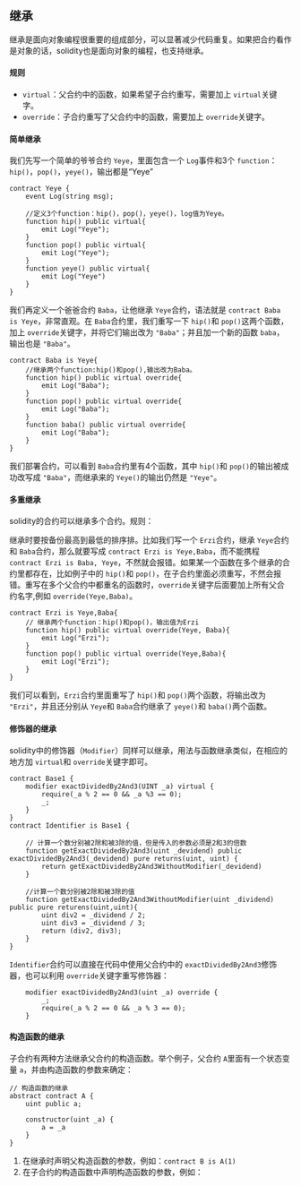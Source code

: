 ## 继承

继承是面向对象编程很重要的组成部分，可以显著减少代码重复。如果把合约看作是对象的话，solidity也是面向对象的编程，也支持继承。

#### 规则

- `virtual`：父合约中的函数，如果希望子合约重写，需要加上 `virtual`关键字。
- `override`：子合约重写了父合约中的函数，需要加上 `override`关键字。

#### 简单继承

我们先写一个简单的爷爷合约 `Yeye`，里面包含一个 `Log`事件和3个 `function`：`hip()`，`pop()`，`yeye()`，输出都是“Yeye”

```
contract Yeye {
	event Log(string msg);

	//定义3个function：hip()，pop()，yeye()，log值为Yeye。
	function hip() public virtual{
		emit Log("Yeye");
	}
	function pop() public virtual{
		emit Log("Yeye");
	}
	function yeye() public virtual{
		emit Log("Yeye")
	}
}
```

我们再定义一个爸爸合约 `Baba`，让他继承 `Yeye`合约，语法就是 `contract Baba is Yeye`，非常直观。在 `Baba`合约里，我们重写一下 `hip()`和 `pop()`这两个函数，加上 `override`关键字，并将它们输出改为 `"Baba"`；并且加一个新的函数 `baba`，输出也是 `"Baba"`。

```
contract Baba is Yeye{
	//继承两个function:hip()和pop(),输出改为Baba。
	function hip() public virtual override{
		emit Log("Baba");
	}
	function pop() public virtual override{
		emit Log("Baba");
	}
	function baba() public virtual override{
		emit Log("Baba");
	}
}
```

我们部署合约，可以看到 `Baba`合约里有4个函数，其中 `hip()`和 `pop()`的输出被成功改写成 `"Baba"`，而继承来的 `Yeye()`的输出仍然是 `"Yeye"`。

#### 多重继承

solidity的合约可以继承多个合约。规则：

继承时要按备份最高到最低的排序排。比如我们写一个 `Erzi`合约，继承 `Yeye`合约和 `Baba`合约，那么就要写成 `contract Erzi is Yeye,Baba`，而不能携程 `contract Erzi is Baba, Yeye`，不然就会报错。如果某一个函数在多个继承的合约里都存在，比如例子中的 `hip()`和 `pop()`，在子合约里面必须重写，不然会报错。重写在多个父合约中都重名的函数时，`override`关键字后面要加上所有父合约名字,例如 `override(Yeye,Baba)`。

```
contract Erzi is Yeye,Baba{
	// 继承两个function：hip()和pop()，输出值为Erzi
	function hip() public virtual override(Yeye, Baba){
		emit Log("Erzi");
	}
	function pop() public virtual override(Yeye,Baba){
		emit Log("Erzi");
	}
}
```

我们可以看到，`Erzi`合约里面重写了 `hip()`和 `pop()`两个函数，将输出改为 `"Erzi"`，并且还分别从 `Yeye`和 `Baba`合约继承了 `yeye()`和 `baba()`两个函数。

#### 修饰器的继承

solidity中的修饰器（`Modifier`）同样可以继承，用法与函数继承类似，在相应的地方加 `virtual`和 `override`关键字即可。

```
contract Base1 {
	modifier exactDividedBy2And3(UINT _a) virtual {
		require(_a % 2 == 0 && _a %3 == 0);
		_; 
	}
}
contract Identifier is Base1 {

	// 计算一个数分别被2除和被3除的值，但是传入的参数必须是2和3的倍数
	function getExactDividedBy2And3(uint _devidend) public exactDividedBy2And3(_devidend) pure returns(uint, uint) {
		return getExactDividedBy2And3WithoutModifier(_devidend)
	}

	//计算一个数分别被2除和被3除的值
	function getExactDividedBy2And3WithoutModifier(uint _dividend) public pure returens(uint,uint){
		uint div2 = _dividend / 2;
		uint div3 = _dividend / 3;
		return (div2, div3);
	}
}
```

`Identifier`合约可以直接在代码中使用父合约中的 `exactDividedBy2And3`修饰器，也可以利用 `override`关键字重写修饰器：

```
	modifier exactDividedBy2And3(uint _a) override {
		_;
		require(_a % 2 == 0 && _a % 3 == 0);
	}
```

#### 构造函数的继承

子合约有两种方法继承父合约的构造函数。举个例子，父合约 `A`里面有一个状态变量 `a`，并由构造函数的参数来确定：

```
// 构造函数的继承
abstract contract A {
	uint public a;

	constructor(uint _a) {
		a = _a
	}
}
```

1. 在继承时声明父构造函数的参数，例如：`contract B is A(1)`
2. 在子合约的构造函数中声明构造函数的参数，例如：
